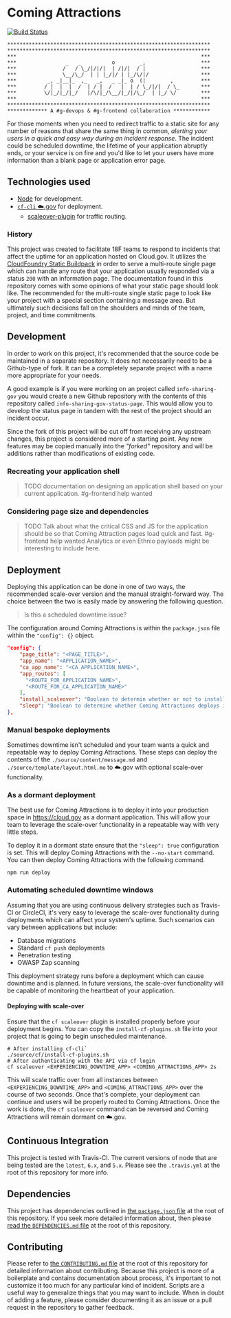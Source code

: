 # Coming Attractions

[![Build Status](https://travis-ci.org/18F/coming-attractions.svg?branch=master)](https://travis-ci.org/18F/coming-attractions)

<pre><code style="text-align:center;">******************************************************************
******************************************************************
***                                                            ***
***                _   _          o        _,                  ***
***               /   / \_/|/|/|  | /|/|  / |                  ***
***               \__/\_/  | | |_/|/ | |_/\/|/                 ***
***          _, _|__|_  ,_   _,   _ _|_ o  (|        ,         ***
***         / |  |  |  /  | / |  /   |  | / \_/|/|  / \_       ***
***         \/|_/|_/|_/   |/\/|_/\__/|_/|/\_/  | |_/ \/        ***
***                                                            ***
******************************************************************
************* A #g-devops & #g-frontend collaboration ************
</code></pre>

For those moments when you need to redirect traffic to a static site for any
number of reasons that share the same thing in common, _alerting your users in a
quick and easy way during an incident response_. The incident could be scheduled
downtime, the lifetime of your application abruptly ends, or your service is on
fire and you'd like to let your users have more information than a blank page or
application error page.

## Technologies used

- [Node](https://nodejs.org) for development.
- [`cf-cli` :cloud:.gov](https://cloud.gov) for deployment.
    - [scaleover-plugin](https://github.com/krujos/scaleover-plugin) for traffic
      routing.

### History

This project was created to facilitate 18F teams to respond to incidents that
affect the uptime for an application hosted on Cloud.gov. It utilizes the
[CloudFoundry Static Buildpack][cf-static-buildpack] in order to serve a
multi-route single page which can handle any route that your application usually
responded via a status `200` with an information page. The documentation found in
this repository comes with some opinions of what your static page should look
like. The recommended for the multi-route single static page to look like your
project with a special section containing a message area. But ultimately such
decisions fall on the shoulders and minds of the team, project, and time
commitments.

[cf-static-buildpack]: https:// "CloudFoundry Static Buildpack"

## Development

In order to work on this project, it's recommended that the source code be
maintained in a separate repository. It does not necessarily need to be a
Github-type of fork. It can be a completely separate project with a name more
appropriate for your needs.

A good example is if you were working on an project called `info-sharing-gov`
you would create a new Github repository with the contents of this repository
called `info-sharing-gov-status-page`. This would allow you to develop the
status page in tandem with the rest of the project should an incident occur.

Since the fork of this project will be cut off from receiving any upstream
changes, this project is considered more of a starting point. Any new features
may be copied manually into the _"forked"_ repository and will be additions
rather than modifications of existing code.

### Recreating your application shell

> TODO documentation on designing an application shell based on your current
> application. #g-frontend help wanted

### Considering page size and dependencies

> TODO Talk about what the critical CSS and JS for the application should be
> so that Coming Attraction pages load quick and fast. #g-frontend help wanted
> Analytics or even Ethnio payloads might be interesting to include here.

## Deployment

Deploying this application can be done in one of two ways, the recommended
scale-over version and the manual straight-forward way. The choice between the
two is easily made by answering the following question.

> Is this a scheduled downtime issue?

The configuration around Coming Attractions is within the `package.json` file
within the `"config": {}` object.

```json
"config": {
    "page_title": "<PAGE_TITLE>",
    "app_name": "<APPLICATION_NAME>",
    "ca_app_name": "<CA_APPLICATION_NAME>",
    "app_routes": [
      "<ROUTE_FOR_APPLICATION_NAME>",
      "<ROUTE_FOR_CA_APPLICATION_NAME>"
    ],
    "install_scaleover": "Boolean to determin whether or not to install cf scaleover, false by default.",
    "sleep": "Boolean to determine whether Coming Attractions deploys in a dormant state, true by default."
},
```

### Manual bespoke deployments

Sometimes downtime isn't scheduled and your team wants a quick and repeatable
way to deploy Coming Attractions. These steps can deploy the contents of the
`./source/content/message.md` and `./source/template/layout.html.mo` to
:cloud:.gov with optional scale-over functionality.

### As a dormant deployment

The best use for Coming Attractions is to deploy it into your production space
in https://cloud.gov as a dormant application. This will allow your team to
leverage the scale-over functionality in a repeatable way with very little steps.

To deploy it in a dormant state ensure that the `"sleep": true` configuration is
set. This will deploy Coming Attractions with the `--no-start` command. You can
then deploy Coming Attractions with the following command.

```shell
npm run deploy
```

### Automating scheduled downtime windows

Assuming that you are using continuous delivery strategies such as Travis-CI or
CircleCI, it's very easy to leverage the scale-over functionality during
deployments which can affect your system's uptime. Such scenarios can vary
between applications but include:

- Database migrations
- Standard `cf push` deployments
- Penetration testing
- OWASP Zap scanning

This deployment strategy runs before a deployment which can cause downtime and
is planned. In future versions, the scale-over functionality will be capable of
monitoring the heartbeat of your application.

#### Deploying with scale-over

Ensure that the `cf scaleover` plugin is installed properly before your
deployment begins. You can copy the `install-cf-plugins.sh` file into your
project that is going to begin unscheduled maintenance.

```shell
# After installing cf-cli`
./source/cf/install-cf-plugins.sh
# After authenticating with the API via cf login
cf scaleover <EXPERIENCING_DOWNTIME_APP> <COMING_ATTRACTIONS_APP> 2s
```

This will scale traffic over from all instances between
`<EXPERIENCING_DOWNTIME_APP>` and `<COMING_ATTRACTIONS_APP>` over the course of
two seconds. Once that's complete, your deployment can continue and users will
be properly routed to Coming Attractions. Once the work is done, the `cf
scaleover` command can be reversed and Coming Attractions will remain dormant on
:cloud:.gov.

## Continuous Integration

This project is tested with Travis-CI. The current versions of node that are
being tested are the `latest`, `6.x`, and `5.x`. Please see the `.travis.yml` at
the root of this repository for more info.

## Dependencies

This project has dependencies outlined in [the `package.json` file](package.json)
at the root of this repository. If you seek more detailed information about,
then please [read the `DEPENDENCIES.md` file](DEPENDENCIES.md) at the root of
this repository.

## Contributing

Please refer to [the `CONTRIBUTING.md` file](CONTRIBUTING.md) at the root of
this repository for detailed information about contributing. Because this
project is more of a boilerplate and contains documentation about process, it's
important to not customize it too much for any particular kind of incident.
Scripts are a useful way to generalize things that you may want to include. When
in doubt of adding a feature, please consider documenting it as an issue or a
pull request in the repository to gather feedback.
